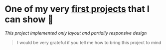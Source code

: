 # One of my very [first projects](https://mari-devop.github.io/maket-delivery/) that I can show 😬

*This project implemented only layout and partially responsive design*

>I would be very grateful if you tell me how to bring this project to mind
